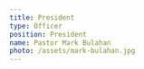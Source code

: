 ```yaml
---
title: President
type: Officer
position: President
name: Pastor Mark Bulahan
photo: /assets/mark-bulahan.jpg
---
```


